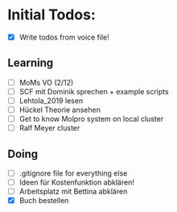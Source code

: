 # Initial Todos: 

- [x] Write todos from voice file!

## Learning
- [ ] MoMs VO (2/12)
- [ ] SCF mit Dominik sprechen + example scripts 
- [ ] Lehtola_2019 lesen
- [ ] Hückel Theorie ansehen
- [ ] Get to know Molpro system on local cluster
- [ ] Ralf Meyer cluster

## Doing 
- [ ] .gitignore file for everything else 
- [ ] Ideen für Kostenfunktion abklären!
- [ ] Arbeitsplatz mit Bettina abklären 
- [X] Buch bestellen  